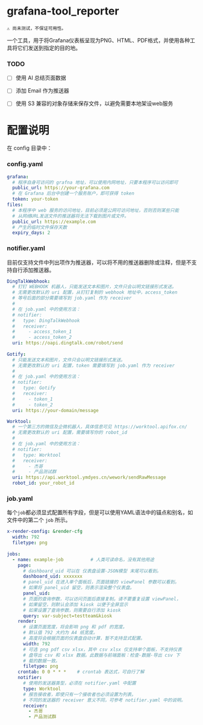 # grafana-tool_reporter

    ⚠ 尚未测试，不保证可用性。

一个工具，用于将Grafana仪表板呈现为PNG、HTML、PDF格式，并使用各种工具将它们发送到指定的目的地。

### TODO
- [ ] 使用 AI 总结页面数据
- [ ] 添加 Email 作为推送器
- [ ] 使用 S3 兼容的对象存储来保存文件，以避免需要本地架设web服务


# 配置说明

在 config 目录中：

### config.yaml

```YAML
grafana:
  # 程序自身可访问的 grafna 地址，可以使用内网地址，只要本程序可以访问即可
  public_url: https://your-grafana.com
  # 在 Grafana 后台中创建一个服务账户，即可获得 token
  token: your-token
files:
  # 本程序中 web 服务的访问地址，目前必须是公网可访问地址，否则否则某些只能
  # 从网络URL发送文件的推送器将无法下载到图片或文件。
  public_url: https://example.com
  # 产生的临时文件保存天数
  expiry_days: 2
```

### notifier.yaml

目前仅支持文件中列出项作为推送器，可以将不用的推送器删除或注释，但是不支持自行添加推送器。

```YAML
DingTalkWebhook:
  # 钉钉 WEBHOOK 机器人，只能发送文本和图片，文件只会以明文链接形式发送。
  # 无需更改默认的 uri 配置，从钉钉复制的 webhook 地址中，access_token
  # 等号后面的部分需要填写到 job.yaml 作为 receiver
  # 
  # 在 job.yaml 中的使用方法：
  # notifier:
  #   type: DingTalkWebhook
  #   receiver:
  #     - access_token_1
  #     - access_token_2
  uri: https://oapi.dingtalk.com/robot/send
  
Gotify:
  # 只能发送文本和图片，文件只会以明文链接形式发送。
  # 无需更改默认的 uri 配置，token 需要填写到 job.yaml 作为 receiver
  # 
  # 在 job.yaml 中的使用方法：
  # notifier:
  #   type: Gotify
  #   receiver:
  #     - token_1
  #     - token_2
  uri: https://your-domain/message

Worktool:
  # 一个第三方的微信及企微机器人，具体信息可见 https://worktool.apifox.cn/
  # 无需更改默认的 uri 配置，需要填写你的 robot_id
  # 
  # 在 job.yaml 中的使用方法：
  # notifier:
  #   type: Worktool
  #   receiver:
  #     - 杰哥
  #     - 产品测试群
  uri: https://api.worktool.ymdyes.cn/wework/sendRawMessage
  robot_id: your_robot_id
```

### job.yaml

每个`job`都必须显式配置所有字段，但是可以使用YAML语法中的锚点和别名，如文件中的第二个 `job` 所示。

```YAML
x-render-config: &render-cfg
  width: 792
  filetype: png
  
jobs:
  - name: example-job          # 人类可读命名，没有其他用途
    page:
      # dashboard_uid 可以在 仪表盘设置-JSON模型 末尾可以看到。
      dashboard_uid: xxxxxxx
      # panel_uid 在进入单个面板后，页面链接的 viewPanel 参数可以看到。
      # 如果将 panel_uid 留空，则表示渲染整个仪表盘。
      panel_uid: 
      # 页面的查询参数，可以访问页面后直接复制。请不要重复设置 viewPanel，
      # 如果留空，则默认会添加 kiosk 以便于全屏显示
      # 如果设置了查询参数，则需要自行添加 kiosk
      query: var-subject=testteam&kiosk
    render:
      # 设置页面宽度，将会影响 png 和 pdf 的宽度。
      # 默认值 792 大约为 A4 纸宽度。
      # 高度将会根据页面的仪表盘自动计算，暂不支持显式配置。
      width: 792
      # 可选 png pdf csv xlsx，其中 csv xlsx 仅支持单个面板，不支持仪表
      # 盘导出 csv 和 xlsx 数据。此数据与前端面板：检查-数据-导出 csv 下
      # 载的数据一致。
      filetype: png       
    crontab: 0 0 * * *    # crontab 表达式，可自行了解
    notifier:
      # 使用的发送器类型，必须在 notifier.yaml 中配置
      type: Worktool
      # 报告接收者，即使只有一个接收者也必须设置为列表。
      # 不同的发送器的 receiver 意义不同，可参考 notifier.yaml 中的说明。
      receiver:
        - 杰哥
        - 产品测试群
```

